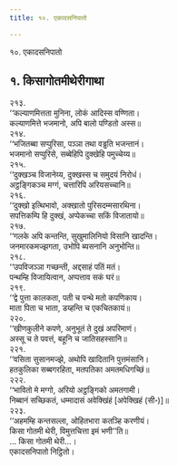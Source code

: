 ```yaml
---
title: १०. एकादसनिपातो

---
```

१०. एकादसनिपातो  


## १. किसागोतमीथेरीगाथा

२१३.  
‘‘कल्याणमित्तता मुनिना, लोकं आदिस्स वण्णिता।  
कल्याणमित्ते भजमानो, अपि बालो पण्डितो अस्स॥  
२१४.  
‘‘भजितब्बा सप्पुरिसा, पञ्‍ञा तथा वड्ढति भजन्तानं।  
भजमानो सप्पुरिसे, सब्बेहिपि दुक्खेहि पमुच्‍चेय्य॥  
२१५.  
‘‘दुक्खञ्‍च विजानेय्य, दुक्खस्स च समुदयं निरोधं।  
अट्ठङ्गिकञ्‍च मग्गं, चत्तारिपि अरियसच्‍चानि॥  
२१६.  
‘‘दुक्खो इत्थिभावो, अक्खातो पुरिसदम्मसारथिना।  
सपत्तिकम्पि हि दुक्खं, अप्पेकच्‍चा सकिं विजातायो॥  
२१७.  
‘‘गलके अपि कन्तन्ति, सुखुमालिनियो विसानि खादन्ति।  
जनमारकमज्झगता, उभोपि ब्यसनानि अनुभोन्ति॥  
२१८.  
‘‘उपविजञ्‍ञा गच्छन्ती, अद्दसाहं पतिं मतं।  
पन्थम्हि विजायित्वान, अप्पत्ताव सकं घरं॥  
२१९.  
‘‘द्वे पुत्ता कालकता, पती च पन्थे मतो कपणिकाय।  
माता पिता च भाता, डय्हन्ति च एकचितकायं॥  
२२०.  
‘‘खीणकुलीने कपणे, अनुभूतं ते दुखं अपरिमाणं।  
अस्सू च ते पवत्तं, बहूनि च जातिसहस्सानि॥  
२२१.  
‘‘वसिता सुसानमज्झे, अथोपि खादितानि पुत्तमंसानि।  
हतकुलिका सब्बगरहिता, मतपतिका अमतमधिगच्छिं॥  
२२२.  
‘‘भावितो मे मग्गो, अरियो अट्ठङ्गिको अमतगामी।  
निब्बानं सच्छिकतं, धम्मादासं अवेक्खिंहं [अपेक्खिहं (सी॰)]॥  
२२३.  
‘‘अहमम्हि कन्तसल्‍ला, ओहितभारा कतञ्हि करणीयं।  
किसा गोतमी थेरी, विमुत्तचित्ता इमं भणी’’ति॥  
… किसा गोतमी थेरी…।  
एकादसनिपातो निट्ठितो।  